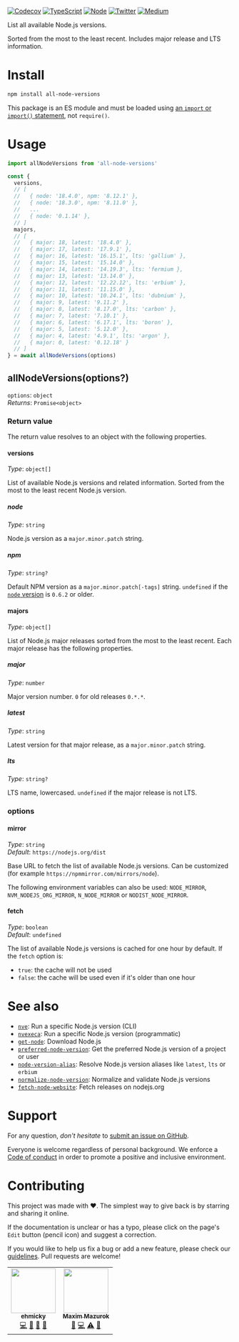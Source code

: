 [![Codecov](https://img.shields.io/codecov/c/github/ehmicky/all-node-versions.svg?label=tested&logo=codecov)](https://codecov.io/gh/ehmicky/all-node-versions)
[![TypeScript](https://img.shields.io/badge/-typed-brightgreen?logo=typescript&colorA=gray&logoColor=0096ff)](/src/main.d.ts)
[![Node](https://img.shields.io/node/v/all-node-versions.svg?logo=node.js&logoColor=66cc33)](https://www.npmjs.com/package/all-node-versions)
[![Twitter](https://img.shields.io/badge/%E2%80%8B-twitter-brightgreen.svg?logo=twitter)](https://twitter.com/intent/follow?screen_name=ehmicky)
[![Medium](https://img.shields.io/badge/%E2%80%8B-medium-brightgreen.svg?logo=medium)](https://medium.com/@ehmicky)

List all available Node.js versions.

Sorted from the most to the least recent. Includes major release and LTS
information.

# Install

```bash
npm install all-node-versions
```

This package is an ES module and must be loaded using
[an `import` or `import()` statement](https://gist.github.com/sindresorhus/a39789f98801d908bbc7ff3ecc99d99c),
not `require()`.

# Usage

```js
import allNodeVersions from 'all-node-versions'

const {
  versions,
  // [
  //   { node: '18.4.0', npm: '8.12.1' },
  //   { node: '18.3.0', npm: '8.11.0' },
  //   ...
  //   { node: '0.1.14' },
  // ]
  majors,
  // [
  //   { major: 18, latest: '18.4.0' },
  //   { major: 17, latest: '17.9.1' },
  //   { major: 16, latest: '16.15.1', lts: 'gallium' },
  //   { major: 15, latest: '15.14.0' },
  //   { major: 14, latest: '14.19.3', lts: 'fermium },
  //   { major: 13, latest: '13.14.0' },
  //   { major: 12, latest: '12.22.12', lts: 'erbium' },
  //   { major: 11, latest: '11.15.0' },
  //   { major: 10, latest: '10.24.1', lts: 'dubnium' },
  //   { major: 9, latest: '9.11.2' },
  //   { major: 8, latest: '8.17.0', lts: 'carbon' },
  //   { major: 7, latest: '7.10.1' },
  //   { major: 6, latest: '6.17.1', lts: 'boron' },
  //   { major: 5, latest: '5.12.0' },
  //   { major: 4, latest: '4.9.1', lts: 'argon' },
  //   { major: 0, latest: '0.12.18' }
  // ]
} = await allNodeVersions(options)
```

## allNodeVersions(options?)

`options`: `object`\
_Returns_: `Promise<object>`

### Return value

The return value resolves to an object with the following properties.

#### versions

_Type_: `object[]`

List of available Node.js versions and related information. Sorted from the most
to the least recent Node.js version.

##### node

_Type_: `string`

Node.js version as a `major.minor.patch` string.

##### npm

_Type_: `string?`

Default NPM version as a `major.minor.patch[-tags]` string. `undefined` if the
[`node` version](#node) is `0.6.2` or older.

#### majors

_Type_: `object[]`

List of Node.js major releases sorted from the most to the least recent. Each
major release has the following properties.

##### major

_Type_: `number`

Major version number. `0` for old releases `0.*.*`.

##### latest

_Type_: `string`

Latest version for that major release, as a `major.minor.patch` string.

##### lts

_Type_: `string?`

LTS name, lowercased. `undefined` if the major release is not LTS.

### options

#### mirror

_Type_: `string`\
_Default_: `https://nodejs.org/dist`

Base URL to fetch the list of available Node.js versions. Can be customized (for
example `https://npmmirror.com/mirrors/node`).

The following environment variables can also be used: `NODE_MIRROR`,
`NVM_NODEJS_ORG_MIRROR`, `N_NODE_MIRROR` or `NODIST_NODE_MIRROR`.

#### fetch

_Type_: `boolean`\
_Default_: `undefined`

The list of available Node.js versions is cached for one hour by default. If the
`fetch` option is:

- `true`: the cache will not be used
- `false`: the cache will be used even if it's older than one hour

# See also

- [`nve`](https://github.com/ehmicky/nve): Run a specific Node.js version (CLI)
- [`nvexeca`](https://github.com/ehmicky/nve): Run a specific Node.js version
  (programmatic)
- [`get-node`](https://github.com/ehmicky/get-node): Download Node.js
- [`preferred-node-version`](https://github.com/ehmicky/preferred-node-version):
  Get the preferred Node.js version of a project or user
- [`node-version-alias`](https://github.com/ehmicky/node-version-alias): Resolve
  Node.js version aliases like `latest`, `lts` or `erbium`
- [`normalize-node-version`](https://github.com/ehmicky/normalize-node-version):
  Normalize and validate Node.js versions
- [`fetch-node-website`](https://github.com/ehmicky/fetch-node-website): Fetch
  releases on nodejs.org

# Support

For any question, _don't hesitate_ to [submit an issue on GitHub](../../issues).

Everyone is welcome regardless of personal background. We enforce a
[Code of conduct](CODE_OF_CONDUCT.md) in order to promote a positive and
inclusive environment.

# Contributing

This project was made with ❤️. The simplest way to give back is by starring and
sharing it online.

If the documentation is unclear or has a typo, please click on the page's `Edit`
button (pencil icon) and suggest a correction.

If you would like to help us fix a bug or add a new feature, please check our
[guidelines](CONTRIBUTING.md). Pull requests are welcome!

<!-- Thanks go to our wonderful contributors: -->

<!-- ALL-CONTRIBUTORS-LIST:START -->
<!-- prettier-ignore-start -->
<!-- markdownlint-disable -->
<table>
  <tr>
    <td align="center"><a href="https://twitter.com/ehmicky"><img src="https://avatars2.githubusercontent.com/u/8136211?v=4?s=100" width="100px;" alt=""/><br /><sub><b>ehmicky</b></sub></a><br /><a href="https://github.com/ehmicky/all-node-versions/commits?author=ehmicky" title="Code">💻</a> <a href="#design-ehmicky" title="Design">🎨</a> <a href="#ideas-ehmicky" title="Ideas, Planning, & Feedback">🤔</a> <a href="https://github.com/ehmicky/all-node-versions/commits?author=ehmicky" title="Documentation">📖</a></td>
    <td align="center"><a href="https://maxim.mazurok.com"><img src="https://avatars.githubusercontent.com/u/7756211?v=4?s=100" width="100px;" alt=""/><br /><sub><b>Maxim Mazurok</b></sub></a><br /><a href="#ideas-Maxim-Mazurok" title="Ideas, Planning, & Feedback">🤔</a> <a href="https://github.com/ehmicky/all-node-versions/commits?author=Maxim-Mazurok" title="Code">💻</a> <a href="https://github.com/ehmicky/all-node-versions/commits?author=Maxim-Mazurok" title="Tests">⚠️</a> <a href="https://github.com/ehmicky/all-node-versions/commits?author=Maxim-Mazurok" title="Documentation">📖</a></td>
  </tr>
</table>

<!-- markdownlint-restore -->
<!-- prettier-ignore-end -->

<!-- ALL-CONTRIBUTORS-LIST:END -->

